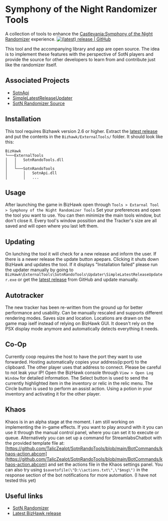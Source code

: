 # Symphony of the Night Randomizer Tools

A collection of tools to enhance the [Castlevania:Symphony of the Night Randomizer](https://sotn.io) experience. 
[![(latest) release | GitHub](https://img.shields.io/github/release/TalicZealot/SotnRandoTools.svg?logo=github&logoColor=333333&style=popout)](https://github.com/TalicZealot/SotnRandoTools/releases/latest)

This tool and the accompanying library and app are open source. The idea is to implement these features with the perspective of SotN players and provide the source for other developers to learn from and contribute just like the randomizer itself.

## Associated Projects
* [SotnApi](https://github.com/TalicZealot/SotnApi)
* [SimpleLatestReleaseUpdater](https://github.com/TalicZealot/SimpleLatestReleaseUpdater)
* [SotN Randomizer Source](https://github.com/3snowp7im/SotN-Randomizer)

## Installation
This tool requires Bizhawk version 2.6 or higher.
Extract the [latest release](https://github.com/TalicZealot/SotnRandoTools/releases/latest) and put the contents in the `Bizhawk/ExternalTools/` folder.
It should look like this:
```
BizHawk
└───ExternalTools
│   │   SotnRandoTools.dll
│   │
│   └───SotnRandoTools
│       │   SotnApi.dll
│       │   ...
```

## Usage
After launching the game in BizHawk open through ```Tools > Extarnal Tool > Symphony of the Night Randomizer Tools```
Set your preferences and open the tool you want to use. You can then minimize the main tools window, but don't close it.
Every tool's window possition and the Tracker's size are all saved and will open where you last left them.

## Updating
On lunching the tool it will check for a new release and inform the user. If there is a newer release the update button apepars. Clicking it shuts down BizHawk and updates the tool. If it displays "Installation failed" please run the updater manually by going to ```BizHawk\ExternalTools\SotnRandoTools\Updater\SimpleLatestReleaseUpdater.exe``` or get the [latest release](https://github.com/TalicZealot/SotnRandoTools/releases/latest) from GitHub and update manually.

## Autotracker
The new tracker has been re-written from the ground up for better performance and usability. Can be manually rescaled and supports different rendering modes. Saves size and location. Locations are drawn on the game map iself instead of relying on BizHawk GUI. It doesn't rely on the PSX display mode anymore and automatically detects everything it needs.

## Co-Op
Currently coop requires the host to have the port they want to use forwarded. Hosting automatically copies your address(ip:port) to the clipboard. The other player uses that address to connect. Please be careful to not leak your IP!
Open the BizHawk console through `View > Open Log Window` for detailed information.
The Select button is used to send the currently highlighted item in the inventory or relic in the relic menu.
The Circle button is used to perform an assist action. Using a potion in your inventory and activating it for the other player.

## Khaos
Khaos is in an alpha stage at the moment. I am still working on implementing the in-game effects. If you want to play around with it you can use it through the manual control panel, where you can set it to execute or queue. Alternatively you can set up a command for StreamlabsChatbot with the provided template file at: 
[https://github.com/TalicZealot/SotnRandoTools/blob/main/BotCommands/khaos-action.abcom](https://github.com/TalicZealot/SotnRandoTools/blob/main/BotCommands/khaos-action.abcom) and set the actions file in the Khaos settings panel. 
You can also try using ```$savetofile(\"D:\\actions.txt\",\"$msg\")``` in the response section of the bot notifications for more automation. (I have not tested this yet)

## Useful links
* [SotN Randomizer](https://sotn.io)
* [Latest BizHawk release](https://github.com/TASVideos/BizHawk/releases/latest)
